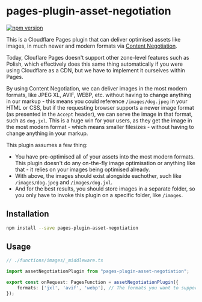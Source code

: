 # pages-plugin-asset-negotiation

[![npm version](https://badge.fury.io/js/pages-plugin-asset-negotiation.svg)](https://badge.fury.io/js/pages-plugin-asset-negotiation)

This is a Cloudflare Pages plugin that can deliver optimised assets like images, in much newer and modern formats via [Content Negotiation](https://developer.mozilla.org/en-US/docs/Web/HTTP/Content_negotiation).

Today, Clouflare Pages doesn't support other zone-level features such as Polish, which effectively does this same thing automatically if you were using Cloudflare as a CDN, but we have to implement it ourselves within Pages.

By using Content Negotiation, we can deliver images in the most modern formats, like JPEG XL, AVIF, WEBP, etc. without having to change anything in our markup - this means you could reference `/images/dog.jpeg` in your HTML or CSS, but if the requesting browser supports a newer image format (as presented in the `Accept` header), we can serve the image in that format, such as `dog.jxl`. This is a huge win for your users, as they get the image in the most modern format - which means smaller filesizes - without having to change anything in your markup.

This plugin assumes a few thing:

- You have pre-optimised all of your assets into the most modern formats. This plugin doesn't do any on-the-fly image optimisation or anything like that - it relies on your images being optimised already.
- With above, the images should exist alongside eachother, such like `/images/dog.jpeg` and `/images/dog.jxl`.
- And for the best results, you should store images in a separate folder, so you only have to invoke this plugin on a specific folder, like `/images`.


## Installation

```sh
npm install --save pages-plugin-asset-negotiation
```

## Usage

```ts
// ./functions/images/_middleware.ts

import assetNegotiationPlugin from "pages-plugin-asset-negotiation";

export const onRequest: PagesFunction = assetNegotiationPlugin({
	formats: ['jxl', 'avif', 'webp'], // The formats you want to support, in order of preference. This is the default configuration and will serve a jxl image if the browser supports it (and it was found) first, followed by avif and then webp.
});
```